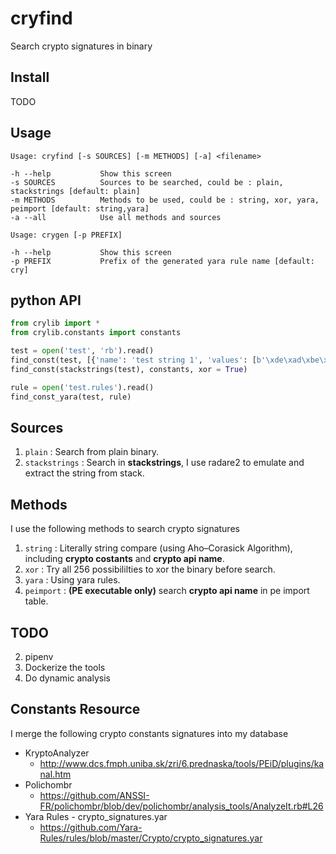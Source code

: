 # cryfind

Search crypto signatures in binary

## Install

TODO

## Usage

```
Usage: cryfind [-s SOURCES] [-m METHODS] [-a] <filename>

-h --help           Show this screen
-s SOURCES          Sources to be searched, could be : plain, stackstrings [default: plain]
-m METHODS          Methods to be used, could be : string, xor, yara, peimport [default: string,yara]
-a --all            Use all methods and sources
```

```
Usage: crygen [-p PREFIX]

-h --help           Show this screen
-p PREFIX           Prefix of the generated yara rule name [default: cry]
```

## python API

```python
from crylib import *
from crylib.constants import constants

test = open('test', 'rb').read()
find_const(test, [{'name': 'test string 1', 'values': [b'\xde\xad\xbe\xef']}])
find_const(stackstrings(test), constants, xor = True)

rule = open('test.rules').read()
find_const_yara(test, rule)
```

## Sources

1. `plain` : Search from plain binary.
2. `stackstrings` : Search in **stackstrings**, I use radare2 to emulate and extract the string from stack.

## Methods

I use the following methods to search crypto signatures

1. `string` : Literally string compare (using Aho–Corasick Algorithm), including **crypto costants** and **crypto api name**.
2. `xor` : Try all 256 possibililties to xor the binary before search.
3. `yara` : Using yara rules.
4. `peimport` : **(PE executable only)** search **crypto api name** in pe import table.

## TODO

2. pipenv
3. Dockerize the tools
4. Do dynamic analysis

## Constants Resource

I merge the following crypto constants signatures into my database

* KryptoAnalyzer
    - http://www.dcs.fmph.uniba.sk/zri/6.prednaska/tools/PEiD/plugins/kanal.htm
* Polichombr
    - https://github.com/ANSSI-FR/polichombr/blob/dev/polichombr/analysis_tools/AnalyzeIt.rb#L26
* Yara Rules - crypto_signatures.yar
    - https://github.com/Yara-Rules/rules/blob/master/Crypto/crypto_signatures.yar
